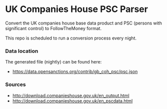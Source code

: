 # UK Companies House PSC Parser

Convert the UK companies house base data product and PSC (persons with significant control) to FollowTheMoney format.

This repo is scheduled to run a conversion process every night.

### Data location

The generated file (nightly) can be found here:

* https://data.opensanctions.org/contrib/gb_coh_psc/psc.json

### Sources

* http://download.companieshouse.gov.uk/en_output.html 
* http://download.companieshouse.gov.uk/en_pscdata.html


